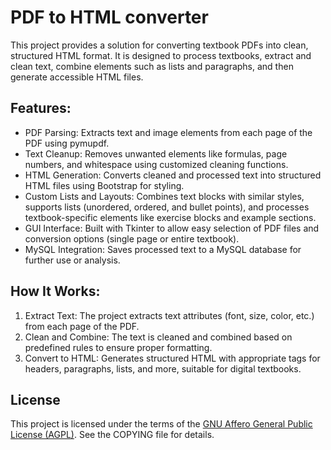 ﻿# PDF to HTML converter
This project provides a solution for converting textbook PDFs into clean, structured HTML format. It is designed to process textbooks, extract and clean text, combine elements such as lists and paragraphs, and then generate accessible HTML files.

## Features:
- PDF Parsing: Extracts text and image elements from each page of the PDF using pymupdf.
- Text Cleanup: Removes unwanted elements like formulas, page numbers, and whitespace using customized cleaning functions.
- HTML Generation: Converts cleaned and processed text into structured HTML files using Bootstrap for styling.
- Custom Lists and Layouts: Combines text blocks with similar styles, supports lists (unordered, ordered, and bullet points), and processes textbook-specific elements like exercise blocks and example sections.
- GUI Interface: Built with Tkinter to allow easy selection of PDF files and conversion options (single page or entire textbook).
- MySQL Integration: Saves processed text to a MySQL database for further use or analysis.

## How It Works:
1. Extract Text: The project extracts text attributes (font, size, color, etc.) from each page of the PDF.
2. Clean and Combine: The text is cleaned and combined based on predefined rules to ensure proper formatting.
3. Convert to HTML: Generates structured HTML with appropriate tags for headers, paragraphs, lists, and more, suitable for digital textbooks.





## License

This project is licensed under the terms of the [GNU Affero General Public License (AGPL)](https://www.gnu.org/licenses/agpl-3.0.html). See the COPYING file for details.
